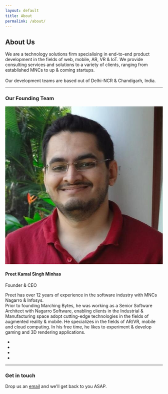 ```yaml
---
layout: default
title: About
permalink: /about/
---
```


<section class="bg--secondary vh-7">
    <div class="container">
        <div class="row">
            <div class="col-md-12">
                <h2>About Us</h2>
                <p class="lead"> We are a technology solutions firm specialising in end-to-end product development in the fields of web, mobile, AR, VR & IoT. We provide consulting services and solutions to a variety of clients, ranging from established MNCs to up & coming startups.<br><br>
                Our development teams are based out of Delhi-NCR & Chandigarh, India.</p>
            </div>
        </div>
        <hr>
        <h3>Our Founding Team</h3>
                    <div class="row justify-content-between">
                        <div class="col-2"> <img alt="Image" class="border--round" src="/assets/img/preet.jpeg"> </div>
                        <div class="col">
                            <div class="switchable__text">
                                <div class="text-block">
                                    <h4>Preet Kamal Singh Minhas</h4> <span>Founder &amp; CEO</span> </div>
                                <p class="lead">Preet has over 12 years of experience in the software industry with MNCs Nagarro & Infosys.<br>Prior to founding Marching Bytes, he was working as a Senior Software Architect with Nagarro Software, enabling clients in the Industrial & Manufacturing space adopt cutting-edge technologies in the fields of augmented reality & mobile. He specializes in the fields of AR/VR, mobile and cloud computing. In his free time, he likes to experiment & develop gaming and 3D rendering applications. </p>
                                <ul class="social-list list-inline list--hover">
                                    <li class="list-inline-item"><a href="mailto:{{site.email}}" target="_blank"><i class="socicon socicon-mail icon icon--xs"></i></a></li>
                                    <li class="list-inline-item"><a href="https://www.linkedin.com/in/pkMinhas" target="_blank"><i class="socicon socicon-linkedin icon icon--xs"></i></a></li>
                                    <li class="list-inline-item"><a href="https://twitter.com/{{site.twitter_username}}" target="_blank"><i class="socicon socicon-twitter icon icon--xs"></i></a></li>
                                    <li class="list-inline-item"><a href="https://github.com/{{site.github_username}}" target="_blank"><i class="socicon socicon-github icon icon--xs"></i></a></li>
                                </ul>
                            </div>
                        </div>
                    </div>
                    <hr>
        <div class="row mt-4">
            <div class="col-md-12">
                <h3>Get in touch</h3>
                <p class="lead"> Drop us an <a href="mailto:{{site.email}}" target="_blank">email</a> and we'll get back to you ASAP.</p>
            </div>
        </div>
    </div>
</section>
